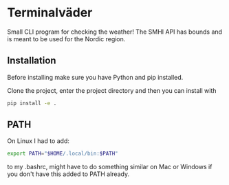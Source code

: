 # Terminalväder
Small CLI program for checking the weather! The SMHI API has bounds and is meant to be used for the Nordic region.

## Installation

Before installing make sure you have Python and pip installed.  

Clone the project, enter the project directory and then you can install with 
```bash
pip install -e .  
```

## PATH

On Linux I had to add:  
```bash
export PATH="$HOME/.local/bin:$PATH"
```
to my .bashrc, might have to do something similar on Mac or Windows if you don't have this added to PATH already.

